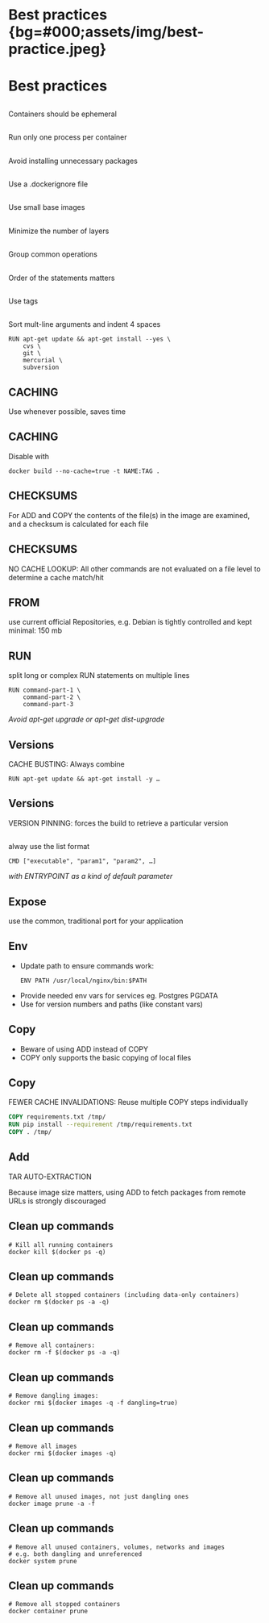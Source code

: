 # Best practices {bg=#000;assets/img/best-practice.jpeg}

# Best practices

##
Containers should be ephemeral

##
Run only one process per container

##
Avoid installing unnecessary packages

##
Use a .dockerignore file

##
Use small base images

##
Minimize the number of layers

##
Group common operations

##
Order of the statements matters

##
Use tags

##
Sort mult-line arguments and indent 4 spaces
```
RUN apt-get update && apt-get install --yes \
    cvs \
    git \
    mercurial \
    subversion
```

## CACHING
Use whenever possible, saves time

## CACHING
Disable with
```
docker build --no-cache=true -t NAME:TAG .
```

## CHECKSUMS
For ADD and COPY the contents of the file(s) in the image are examined, and a checksum is calculated for each file

## CHECKSUMS
NO CACHE LOOKUP: All other commands are not evaluated on a file level to determine a cache match/hit

## FROM
use current official Repositories,
e.g. Debian is tightly controlled and kept minimal: 150 mb

## RUN
split long or complex RUN statements on multiple lines
```
RUN command-part-1 \
    command-part-2 \
    command-part-3
```

_Avoid apt-get upgrade or apt-get dist-upgrade_


## Versions
CACHE BUSTING: Always combine
```
RUN apt-get update && apt-get install -y …
```

## Versions
VERSION PINNING: forces the build to retrieve a particular version

##
alway use the list format
```
CMD ["executable", "param1", "param2", …]
```

_with ENTRYPOINT as a kind of default parameter_

## Expose
use the common, traditional port for your application

## Env
- Update path to ensure commands work: 
    ```
    ENV PATH /usr/local/nginx/bin:$PATH
    ```
- Provide needed env vars for services eg. Postgres PGDATA
- Use for version numbers and paths (like constant vars)

## Copy
- Beware of using ADD instead of COPY
- COPY only supports the basic copying of local files
 
## Copy
FEWER CACHE INVALIDATIONS: Reuse multiple COPY steps individually

```dockerfile
COPY requirements.txt /tmp/
RUN pip install --requirement /tmp/requirements.txt
COPY . /tmp/
```

## Add
TAR AUTO-EXTRACTION

Because image size matters, using ADD to fetch packages from remote URLs is strongly discouraged

## Clean up commands

```
# Kill all running containers
docker kill $(docker ps -q)
```

## Clean up commands

```
# Delete all stopped containers (including data-only containers)
docker rm $(docker ps -a -q)
```

## Clean up commands

```
# Remove all containers:
docker rm -f $(docker ps -a -q)
```

## Clean up commands

```
# Remove dangling images:
docker rmi $(docker images -q -f dangling=true)
```

## Clean up commands

```
# Remove all images
docker rmi $(docker images -q)
```

## Clean up commands

```
# Remove all unused images, not just dangling ones
docker image prune -a -f
```

## Clean up commands

```
# Remove all unused containers, volumes, networks and images
# e.g. both dangling and unreferenced
docker system prune
```

## Clean up commands

```
# Remove all stopped containers
docker container prune
```

